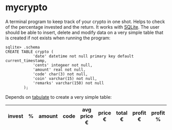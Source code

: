 # mycrypto

A terminal program to keep track of your crypto in one shot. Helps to check of the percentage invested and the return.
It works with [SQLite](https://sqlite.org).
The user should be able to insert, delete and modify data on a very simple table that is created if not exists when running the program:

```
sqlite> .schema
CREATE TABLE crypto (
            'date' datetime not null primary key default current_timestamp,
            'cents' integeer not null,
            'amount' real not null,
            'code' char(3) not null,
            'coin' varchar(15) not null,
            'remarks' varchar(150) not null
        );
```
Depends on [tabulate](https://pypi.org/project/tabulate/) to create a very simple table:

invest |  % | amount | code | avg price € | price € | total € | profit € | profit % | price USB | price ₿ | total ₿ | price $/₿ | price €/₿
------ | -- | ------ | ---- | ----------- | ------- | ------- | -------- | -------- | --------  | ------- | ------- | --------- | ---------


